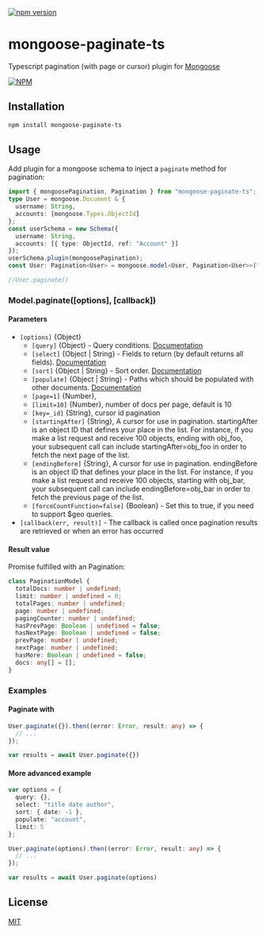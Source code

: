 [![npm version](https://badge.fury.io/js/mongoose-paginate-ts.svg)](https://badge.fury.io/js/mongoose-paginate-ts)

# mongoose-paginate-ts

Typescript pagination (with page or cursor) plugin for [Mongoose](http://mongoosejs.com)

[![NPM](https://nodei.co/npm/mongoose-paginate-ts.png?downloads=true&downloadRank=true&stars=true)](https://www.npmjs.com/package/mongoose-paginate-ts)

## Installation

```sh
npm install mongoose-paginate-ts
```

## Usage

Add plugin for a mongoose schema to inject a `paginate` method for pagination:

```ts
import { mongoosePagination, Pagination } from "mongoose-paginate-ts";
type User = mongoose.Document & {
  username: String,
  accounts: [mongoose.Types.ObjectId]
};
const userSchema = new Schema({
  username: String,
  accounts: [{ type: ObjectId, ref: "Account" }]
});
userSchema.plugin(mongoosePagination);
const User: Pagination<User> = mongoose.model<User, Pagination<User>>("User", userSchema);

//User.paginate()
```

### Model.paginate([options], [callback])

#### **Parameters**

- `[options]` {Object}
  - `[query]` {Object} - Query conditions. [Documentation](https://docs.mongodb.com/manual/tutorial/query-documents/)
  - `[select]` {Object | String} - Fields to return (by default returns all fields). [Documentation](http://mongoosejs.com/docs/api.html#query_Query-select)
  - `[sort]` {Object | String} - Sort order. [Documentation](http://mongoosejs.com/docs/api.html#query_Query-sort)
  - `[populate]` {Object | String} - Paths which should be populated with other documents. [Documentation](http://mongoosejs.com/docs/api.html#query_Query-populate)
  - `[page=1]` {Number}, 
  - `[limit=10]` {Number}, number of docs per page, default is 10
  - `[key=_id]` {String}, cursor id pagination 
  - `[startingAfter]` {String}, A cursor for use in pagination. startingAfter is an object ID that defines your place in the list. For instance, if you make a list request and receive 100 objects, ending with obj_foo, your subsequent call can include startingAfter=obj_foo in order to fetch the next page of the list.
  - `[endingBefore]` {String}, A cursor for use in pagination. endingBefore is an object ID that defines your place in the list. For instance, if you make a list request and receive 100 objects, starting with obj_bar, your subsequent call can include endingBefore=obj_bar in order to fetch the previous page of the list.
  - `[forceCountFunction=false]` {Boolean} - Set this to true, if you need to support $geo queries.
- `[callback(err, result)]` - The callback is called once pagination results are retrieved or when an error has occurred

#### Result value

Promise fulfilled with an Pagination:

```ts
class PaginationModel {
  totalDocs: number | undefined;
  limit: number | undefined = 0;
  totalPages: number | undefined;
  page: number | undefined;
  pagingCounter: number | undefined;
  hasPrevPage: Boolean | undefined = false;
  hasNextPage: Boolean | undefined = false;
  prevPage: number | undefined;
  nextPage: number | undefined;
  hasMore: Boolean | undefined = false;
  docs: any[] = [];
}
```

### Examples

#### Paginate with

```ts
User.paginate({}).then((error: Error, result: any) => {
  // ...
});

var results = await User.paginate({})
```

#### More advanced example

```ts
var options = {
  query: {},
  select: "title date author",
  sort: { date: -1 },
  populate: "account",
  limit: 5
};

User.paginate(options).then((error: Error, result: any) => {
  // ...
});

var results = await User.paginate(options)
```

## License

[MIT](LICENSE)